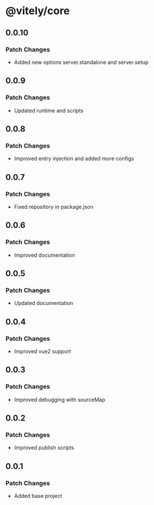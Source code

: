 # @vitely/core

## 0.0.10

### Patch Changes

-   Added new options server.standalone and server.setup

## 0.0.9

### Patch Changes

-   Updated runtime and scripts

## 0.0.8

### Patch Changes

-   Improved entry injection and added more configs

## 0.0.7

### Patch Changes

-   Fixed repository in package.json

## 0.0.6

### Patch Changes

-   Improved documentation

## 0.0.5

### Patch Changes

-   Updated documentation

## 0.0.4

### Patch Changes

-   Improved vue2 support

## 0.0.3

### Patch Changes

-   Improved debugging with sourceMap

## 0.0.2

### Patch Changes

-   Improved publish scripts

## 0.0.1

### Patch Changes

-   Added base project
